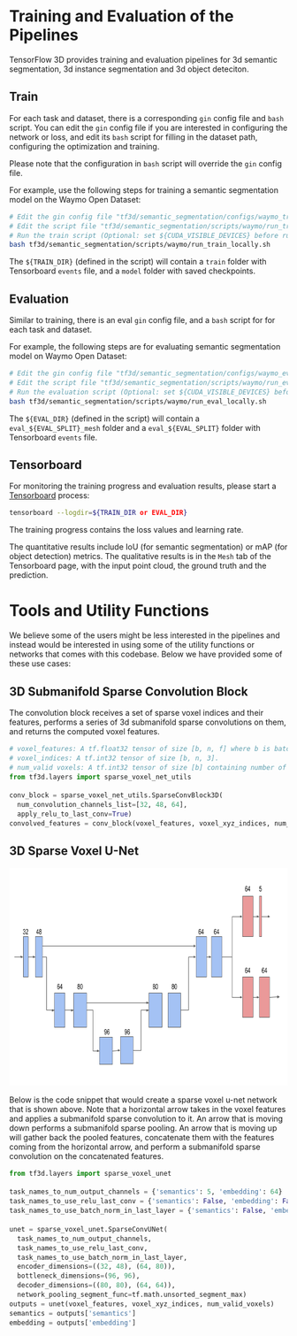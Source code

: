 # Training and Evaluation of the Pipelines

TensorFlow 3D provides training and evaluation pipelines for 3d semantic
segmentation, 3d instance segmentation and 3d object deteciton.

## Train

For each task and dataset, there is a corresponding `gin` config file and `bash`
script. You can edit the `gin` config file if you are interested in configuring
the network or loss, and edit its `bash` script for filling in the dataset path,
configuring the optimization and training.

Please note that the configuration in `bash` script will override the `gin`
config file.

For example, use the following steps for training a semantic segmentation model 
on the Waymo Open Dataset:

```bash
# Edit the gin config file "tf3d/semantic_segmentation/configs/waymo_train.gin"
# Edit the script file "tf3d/semantic_segmentation/scripts/waymo/run_train_locally.sh"
# Run the train script (Optional: set ${CUDA_VISIBLE_DEVICES} before running)
bash tf3d/semantic_segmentation/scripts/waymo/run_train_locally.sh
```

The `${TRAIN_DIR}` (defined in the script) will contain a `train` folder with
Tensorboard `events` file, and a `model` folder with saved checkpoints.

## Evaluation

Similar to training, there is an eval `gin` config file, and a `bash` script for
for each task and dataset.

For example, the following steps are for evaluating semantic segmentation model
on Waymo Open Dataset:

```bash
# Edit the gin config file "tf3d/semantic_segmentation/configs/waymo_eval.gin"
# Edit the script file "tf3d/semantic_segmentation/scripts/waymo/run_eval_locally.sh"
# Run the evaluation script (Optional: set ${CUDA_VISIBLE_DEVICES} before running)
bash tf3d/semantic_segmentation/scripts/waymo/run_eval_locally.sh
```

The `${EVAL_DIR}` (defined in the script) will contain a
`eval_${EVAL_SPLIT}_mesh` folder and a `eval_${EVAL_SPLIT}` folder with
Tensorboard `events` file.

## Tensorboard

For monitoring the training progress and evaluation results, please start a
[Tensorboard](https://www.tensorflow.org/tensorboard) process:

```bash
tensorboard --logdir=${TRAIN_DIR or EVAL_DIR}
```

The training progress contains the loss values and learning rate.

The quantitative results include IoU (for semantic segmentation) or mAP (for
object detection) metrics. The qualitative results is in the `Mesh` tab of the
Tensorboard page, with the input point cloud, the ground truth and the
prediction.

# Tools and Utility Functions

We believe some of the users might be less interested in the pipelines and 
instead would be interested in using some of the utility functions or networks 
that comes with this codebase. Below we have provided some of these use cases:

## 3D Submanifold Sparse Convolution Block

The convolution block receives a set of sparse voxel indices and their features,
performs a series of 3d submanifold sparse convolutions on them, and returns the
computed voxel features.

```python
# voxel_features: A tf.float32 tensor of size [b, n, f] where b is batch size, n is the number of voxels and f is the feature size.
# voxel_indices: A tf.int32 tensor of size [b, n, 3].
# num_valid voxels: A tf.int32 tensor of size [b] containing number of valid voxels in each of the batch examples.
from tf3d.layers import sparse_voxel_net_utils

conv_block = sparse_voxel_net_utils.SparseConvBlock3D(
  num_convolution_channels_list=[32, 48, 64],
  apply_relu_to_last_conv=True)
convolved_features = conv_block(voxel_features, voxel_xyz_indices, num_valid_voxels)
```

## 3D Sparse Voxel U-Net

<p align="center"><img src="img/unet.png" width=743 height=394></p>

Below is the code snippet that would create a sparse voxel u-net network that is
shown above. Note that a horizontal arrow takes in the voxel features and
applies a submanifold sparse convolution to it. An arrow that is moving down
performs a submanifold sparse pooling. An arrow that is moving up will
gather back the pooled features, concatenate them with the features coming
from the horizontal arrow, and perform a submanifold sparse convolution on the
concatenated features.

```python
from tf3d.layers import sparse_voxel_unet

task_names_to_num_output_channels = {'semantics': 5, 'embedding': 64}
task_names_to_use_relu_last_conv = {'semantics': False, 'embedding': False}
task_names_to_use_batch_norm_in_last_layer = {'semantics': False, 'embedding': False}

unet = sparse_voxel_unet.SparseConvUNet(
  task_names_to_num_output_channels,
  task_names_to_use_relu_last_conv,
  task_names_to_use_batch_norm_in_last_layer,
  encoder_dimensions=((32, 48), (64, 80)),
  bottleneck_dimensions=(96, 96),
  decoder_dimensions=((80, 80), (64, 64)),
  network_pooling_segment_func=tf.math.unsorted_segment_max)
outputs = unet(voxel_features, voxel_xyz_indices, num_valid_voxels)
semantics = outputs['semantics']
embedding = outputs['embedding']
```

